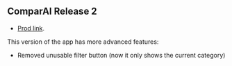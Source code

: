 ## ComparAI Release 2

- [Prod link](http://comparai-195810.appspot.com/).

This version of the app has more advanced features:
- Removed unusable filter button (now it only shows the current category)
